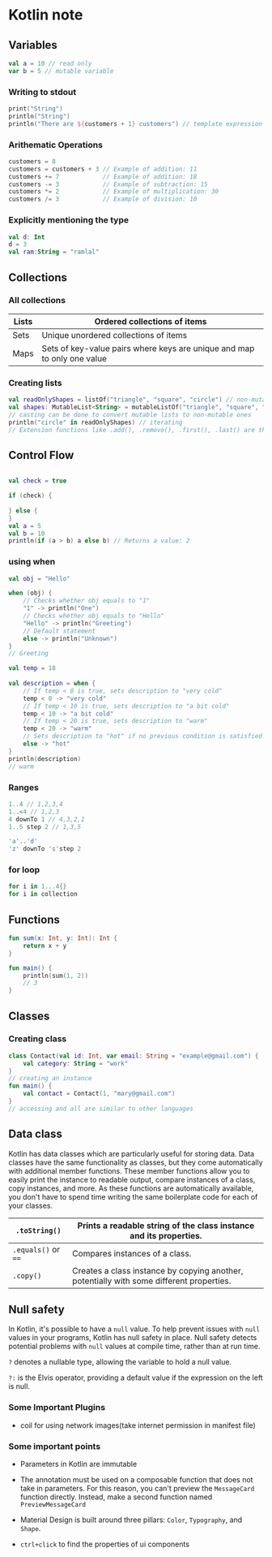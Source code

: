 # Kotlin note

## Variables

```kotlin
val a = 10 // read only
var b = 5 // mutable variable
```

### Writing to stdout

```kotlin
print("String") 
println("String")
println("There are ${customers + 1} customers") // template expression
```

### Arithematic Operations

```kotlin
customers = 8
customers = customers + 3 // Example of addition: 11
customers += 7            // Example of addition: 18
customers -= 3            // Example of subtraction: 15
customers *= 2            // Example of multiplication: 30
customers /= 3            // Example of division: 10
```

### Explicitly mentioning the type

```kotlin
val d: Int
d = 3
val ram:String = "ramlal"
```

## Collections

### All collections

| Lists | Ordered collections of items                                 |
| ----- | ------------------------------------------------------------ |
| Sets  | Unique unordered collections of items                        |
| Maps  | Sets of key-value pairs where keys are unique and map to only one value |

### Creating lists

```kotlin
val readOnlyShapes = listOf("triangle", "square", "circle") // non-mutable
val shapes: MutableList<String> = mutableListOf("triangle", "square", "circle")
// casting can be done to convert mutable lists to non-mutable ones
println("circle" in readOnlyShapes) // iterating
// Extension functions like .add(), .remove(), .first(), .last() are there

```



## Control Flow

```kotlin

val check = true

if (check) {
    
} else {
}
val a = 5
val b = 10
println(if (a > b) a else b) // Returns a value: 2
```

### using when

```kotlin
val obj = "Hello"

when (obj) {
    // Checks whether obj equals to "1"
    "1" -> println("One")
    // Checks whether obj equals to "Hello"
    "Hello" -> println("Greeting")
    // Default statement
    else -> println("Unknown")     
}
// Greeting
```

```kotlin
val temp = 18
​
val description = when {
    // If temp < 0 is true, sets description to "very cold"
    temp < 0 -> "very cold"
    // If temp < 10 is true, sets description to "a bit cold"
    temp < 10 -> "a bit cold"
    // If temp < 20 is true, sets description to "warm"
    temp < 20 -> "warm"
    // Sets description to "hot" if no previous condition is satisfied
    else -> "hot"             
}
println(description)
// warm

```

### Ranges

```kotlin
1..4 // 1,2,3,4
1..<4 // 1,2,3
4 downTo 1 // 4,3,2,1
1..5 step 2 // 1,3,5

'a'..'d'
'z' downTo 's'step 2
```

### for loop

```kotlin
for i in 1...4{}
for i in collection
```

## Functions

```kotlin
fun sum(x: Int, y: Int): Int {
    return x + y
}

fun main() {
    println(sum(1, 2))
    // 3
}
```

## Classes

### Creating class

```kotlin
class Contact(val id: Int, var email: String = "example@gmail.com") {
    val category: String = "work"
}
// creating an instance
fun main() {
    val contact = Contact(1, "mary@gmail.com")
}
// accessing and all are similar to other languages
```

## Data class

Kotlin has data classes which are particularly useful for storing data. Data classes have the same functionality as classes, but they come automatically with additional member functions. These member functions allow you to easily print the instance to readable output, compare instances of a class, copy instances, and more. As these functions are automatically available, you don't have to spend time writing the same boilerplate code for each of your classes.

| `.toString()`       | Prints a readable string of the class instance and its properties. |
| ------------------- | ------------------------------------------------------------ |
| `.equals()` or `==` | Compares instances of a class.                               |
| `.copy()`           | Creates a class instance by copying another, potentially with some different properties. |

## Null safety

In Kotlin, it's possible to have a `null` value. To help prevent issues with `null` values in your programs, Kotlin has null safety in place. Null safety detects potential problems with `null` values at compile time, rather than at run time.

`?` denotes a nullable type, allowing the variable to hold a null value.

`?:` is the Elvis operator, providing a default value if the expression on the left is null.



### Some Important Plugins

- coil for using network images(take internet permission in manifest file)

### Some important points

- Parameters in Kotlin are immutable

- The annotation must be used on a composable function that does not take in parameters. For this reason, you can't preview the `MessageCard` function directly. Instead, make a second function named `PreviewMessageCard`

- Material Design is built around three pillars: `Color`, `Typography`, and `Shape`.

- `ctrl+click` to find the properties of ui components

  
